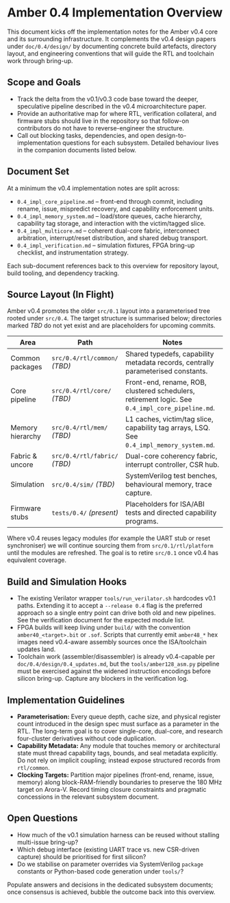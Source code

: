 # Amber 0.4 Implementation Overview

This document kicks off the implementation notes for the Amber v0.4 core and its surrounding infrastructure. It complements the v0.4 design papers under `doc/0.4/design/` by documenting concrete build artefacts, directory layout, and engineering conventions that will guide the RTL and toolchain work through bring-up.

## Scope and Goals

- Track the delta from the v0.1/v0.3 code base toward the deeper, speculative pipeline described in the v0.4 microarchitecture paper.
- Provide an authoritative map for where RTL, verification collateral, and firmware stubs should live in the repository so that follow-on contributors do not have to reverse-engineer the structure.
- Call out blocking tasks, dependencies, and open design-to-implementation questions for each subsystem. Detailed behaviour lives in the companion documents listed below.

## Document Set

At a minimum the v0.4 implementation notes are split across:

- `0.4_impl_core_pipeline.md` – front-end through commit, including rename, issue, mispredict recovery, and capability enforcement units.
- `0.4_impl_memory_system.md` – load/store queues, cache hierarchy, capability tag storage, and interaction with the victim/tagged slice.
- `0.4_impl_multicore.md` – coherent dual-core fabric, interconnect arbitration, interrupt/reset distribution, and shared debug transport.
- `0.4_impl_verification.md` – simulation fixtures, FPGA bring-up checklist, and instrumentation strategy.

Each sub-document references back to this overview for repository layout, build tooling, and dependency tracking.

## Source Layout (In Flight)

Amber v0.4 promotes the older `src/0.1` layout into a parameterised tree rooted under `src/0.4`. The target structure is summarised below; directories marked _TBD_ do not yet exist and are placeholders for upcoming commits.

| Area | Path | Notes |
| --- | --- | --- |
| Common packages | `src/0.4/rtl/common/` _(TBD)_ | Shared typedefs, capability metadata records, centrally parameterised constants. |
| Core pipeline | `src/0.4/rtl/core/` _(TBD)_ | Front-end, rename, ROB, clustered schedulers, retirement logic. See `0.4_impl_core_pipeline.md`. |
| Memory hierarchy | `src/0.4/rtl/mem/` _(TBD)_ | L1 caches, victim/tag slice, capability tag arrays, LSQ. See `0.4_impl_memory_system.md`. |
| Fabric & uncore | `src/0.4/rtl/fabric/` _(TBD)_ | Dual-core coherency fabric, interrupt controller, CSR hub. |
| Simulation | `src/0.4/sim/` _(TBD)_ | SystemVerilog test benches, behavioural memory, trace capture. |
| Firmware stubs | `tests/0.4/` _(present)_ | Placeholders for ISA/ABI tests and directed capability programs. |

Where v0.4 reuses legacy modules (for example the UART stub or reset synchroniser) we will continue sourcing them from `src/0.1/rtl/platform` until the modules are refreshed. The goal is to retire `src/0.1` once v0.4 has equivalent coverage.

## Build and Simulation Hooks

- The existing Verilator wrapper `tools/run_verilator.sh` hardcodes v0.1 paths. Extending it to accept a `--release 0.4` flag is the preferred approach so a single entry point can drive both old and new pipelines. See the verification document for the expected module list.
- FPGA builds will keep living under `build/` with the convention `amber40_<target>.bit` or `.sof`. Scripts that currently emit `amber48_*` hex images need v0.4-aware assembly sources once the ISA/toolchain updates land.
- Toolchain work (assembler/disassembler) is already v0.4-capable per `doc/0.4/design/0.4_updates.md`, but the `tools/amber128_asm.py` pipeline must be exercised against the widened instruction encodings before silicon bring-up. Capture any blockers in the verification log.

## Implementation Guidelines

- **Parameterisation:** Every queue depth, cache size, and physical register count introduced in the design spec must surface as a parameter in the RTL. The long-term goal is to cover single-core, dual-core, and research four-cluster derivatives without code duplication.
- **Capability Metadata:** Any module that touches memory or architectural state must thread capability tags, bounds, and seal metadata explicitly. Do not rely on implicit coupling; instead expose structured records from `rtl/common`.
- **Clocking Targets:** Partition major pipelines (front-end, rename, issue, memory) along block-RAM-friendly boundaries to preserve the 180 MHz target on Arora-V. Record timing closure constraints and pragmatic concessions in the relevant subsystem document.

## Open Questions

- How much of the v0.1 simulation harness can be reused without stalling multi-issue bring-up?
- Which debug interface (existing UART trace vs. new CSR-driven capture) should be prioritised for first silicon?
- Do we stabilise on parameter overrides via SystemVerilog `package` constants or Python-based code generation under `tools/`?

Populate answers and decisions in the dedicated subsystem documents; once consensus is achieved, bubble the outcome back into this overview.
